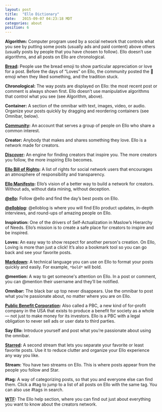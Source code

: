 ```yaml
---
layout: post
title:  "Ello Dictionary"
date:   2015-09-07 04:23:18 MDT
categories: about
position: 6
---
```


**Algorithm:** Computer program used by a social network that controls what you see by putting some posts (usually ads and paid content) above others (usually posts by people that you have chosen to follow). Ello doesn’t use algorithms, and all posts on Ello are chronological.

**[Bread](https://ello.co/wtf/resources/bread/):** People use the bread emoji to show particular appreciation or love for a post. Before the days of “Loves” on Ello, the community posted the :bread: emoji when they liked something, and the tradition stuck.

**Chronological:** The way posts are displayed on Ello: the most recent post or comment is always shown first. Ello doesn’t use manipulative algorithms that control what you see (see Algorithm, above).

**Container:** A section of the omnibar with text, images, video, or audio. Organize your posts quickly by dragging and reordering containers (see Omnibar, below).

**[Community](https://ello.co/wtf/resources/community-directory/):** An account that serves a group of people on Ello who share a common interest.

**Creator:** Anybody that makes and shares something they love. Ello is a network made for creators.

**[Discover](https://ello.co/discover/):** An engine for finding creators that inspire you. The more creators you follow, the more inspiring Ello becomes.

**[Ello Bill of Rights](https://bill-of-rights.ello.co/):** A list of rights for social network users that encourages an atmosphere of responsibility and transparency.

**[Ello Manifesto](https://ello.co/wtf/about/ello-manifesto/):** Ello’s vision of a better way to build a network for creators. Without ads, without data mining, without deception. 

**[@ello](https://ello.co/ello):** Follow @ello and find the day’s best posts on Ello.

**[@elloblog](https://ello.co/elloblog):** @elloblog is where you will find Ello product updates, in-depth interviews, and round-ups of amazing people on Ello.

**Inspiration:** One of the drivers of Self-Actualization in Maslow’s Hierarchy of Needs. Ello’s mission is to create a safe place for creators to inspire and be inspired.

**Loves:** An easy way to show respect for another person's creation. On Ello, Loving is more than just a click! It’s also a bookmark tool so you can go back and see your favorite posts.

**[Markdown](https://ello.co/wtf/help/text-formatting/):** A technical language you can use on Ello to format your posts quickly and easily. For example, `*bold*` will bold.

**@mention:** A way to get someone's attention on Ello. In a post or comment, you can @mention their username and they’ll be notified. 

**Omnibar:** The black bar up top never disappears. Use the omnibar to post what you’re passionate about, no matter where you are on Ello.

**[Public Benefit Corporation](https://ello.co/wtf/about/pbc/):** Also called a PBC, a new kind of for-profit company in the USA that exists to produce a benefit for society as a whole — not just to make money for its investors. Ello is a PBC with a legal obligation to never sell ads or user data to third parties.

**Say Ello:** Introduce yourself and post what you’re passionate about using the omnibar.

**[Starred](https://ello.co/starred):** A second stream that lets you separate your favorite or least favorite posts. Use it to reduce clutter and organize your Ello experience any way you like.

**Stream:** You have two streams on Ello. This is where posts appear from the people you follow and Star.

**#tag:** A way of categorizing posts, so that you and everyone else can find them. Click a #tag to jump to a list of all posts on Ello with the same tag. You can also use #tags in search. 

**[WTF](https://ello.co/wtf/):** The Ello help section, where you can find out just about everything you want to know about the creators network. 
